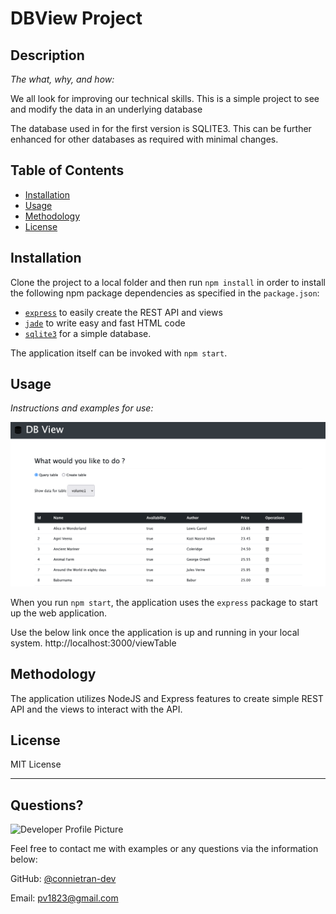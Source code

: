 # DBView Project

## Description 
  
*The what, why, and how:* 
  
We all look for improving our technical skills. This is a simple project to see and modify the data in an underlying database 

The database used in for the first version is SQLITE3. This can be further enhanced for other databases as required with minimal changes.


## Table of Contents
* [Installation](#installation)
* [Usage](#usage)
* [Methodology](#methodology)
* [License](#license)
  

## Installation

Clone the project to a local folder and then run `npm install` in order to install the following npm package dependencies as specified in the `package.json`:
  * [`express`](https://www.npmjs.com/package/express) to easily create the REST API and views 
  * [`jade`](https://www.npmjs.com/package/jade) to write easy and fast HTML code
  * [`sqlite3`](https://www.npmjs.com/package/sqlite3) for a simple database.

The application itself can be invoked with `npm start`.


## Usage 

*Instructions and examples for use:*

![Gif demo of DBView Application](public/images/DB_View.png)

When you run `npm start`, the application uses the `express` package to start up the web application. 

Use the below link once the application is up and running in your local system.
http://localhost:3000/viewTable



## Methodology

The application utilizes NodeJS and Express features to create simple REST API and the views to interact with the API.


## License

MIT License

---

## Questions?

![Developer Profile Picture](https://avatars3.githubusercontent.com/u/61371242?v=5) 

Feel free to contact me with examples or any questions via the information below:

GitHub: [@connietran-dev](https://api.github.com/users/pv1823)

Email: pv1823@gmail.com